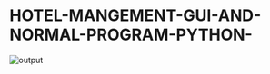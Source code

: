 # HOTEL-MANGEMENT-GUI-AND-NORMAL-PROGRAM-PYTHON-

![output](https://user-images.githubusercontent.com/46133803/85172013-ce548580-b28d-11ea-9d72-36e085358f9b.gif)
